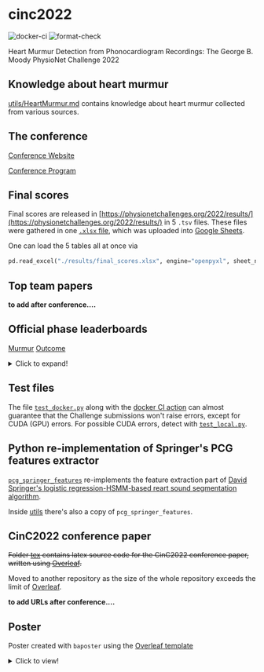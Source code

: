 # cinc2022

![docker-ci](https://github.com/wenh06/cinc2022/actions/workflows/docker-image.yml/badge.svg?branch=docker-ci)
![format-check](https://github.com/wenh06/cinc2022/actions/workflows/check-formatting.yml/badge.svg)

Heart Murmur Detection from Phonocardiogram Recordings: The George B. Moody PhysioNet Challenge 2022

## Knowledge about heart murmur

[utils/HeartMurmur.md](utils/HeartMurmur.md) contains knowledge about heart murmur collected from various sources.

## The conference

[Conference Website](https://events.tuni.fi/cinc2022/)

[Conference Program](https://cinc.org/prelim_program_2022/)

## Final scores

Final scores are released in [https://physionetchallenges.org/2022/results/](https://physionetchallenges.org/2022/results/) in 5 `.tsv` files.
These files were gathered in one [`.xlsx` file](results/final_scores.xlsx),
which was uploaded into [Google Sheets](https://docs.google.com/spreadsheets/d/17RPPzMTV9WW0QHToIvFEfhHw47LYx3LgQZxJSeDElzg/edit?usp=sharing).

One can load the 5 tables all at once via

```python
pd.read_excel("./results/final_scores.xlsx", engine="openpyxl", sheet_name=None)
```

## Top team papers

**to add after conference....**

## Official phase leaderboards

[Murmur](https://docs.google.com/spreadsheets/u/0/d/e/2PACX-1vRNBATogMRsfio3938bU4r6fcAad85jNzTbSRtRhQ74xHw9shuYoP4uxkK6uKV1zw8CKjPC3AMm33qn/pubhtml/sheet?headers=false&gid=0)
[Outcome](https://docs.google.com/spreadsheets/u/0/d/e/2PACX-1vRNBATogMRsfio3938bU4r6fcAad85jNzTbSRtRhQ74xHw9shuYoP4uxkK6uKV1zw8CKjPC3AMm33qn/pubhtml/sheet?headers=false&gid=1883863848)

<details>
<summary>Click to expand!</summary>

The leaderboards can be loaded via

```python
# beautifulsoup4 and html5lib required
import pandas as pd

outcome_url = "https://docs.google.com/spreadsheets/u/0/d/e/2PACX-1vRNBATogMRsfio3938bU4r6fcAad85jNzTbSRtRhQ74xHw9shuYoP4uxkK6uKV1zw8CKjPC3AMm33qn/pubhtml/sheet?headers=false&gid=1883863848"
murmur_url = "https://docs.google.com/spreadsheets/u/0/d/e/2PACX-1vRNBATogMRsfio3938bU4r6fcAad85jNzTbSRtRhQ74xHw9shuYoP4uxkK6uKV1zw8CKjPC3AMm33qn/pubhtml/sheet?headers=false&gid=0"

df_outcome = pd.read_html(outcome_url, flavor="bs4", header=[1], index_col=[0])[0].reset_index(drop=True).dropna()
df_outcome.Rank = df_outcome.Rank.astype(int)
# df_outcome.set_index("Rank", inplace=True)  # Rank has duplicates
df_murmur = pd.read_html(murmur_url, flavor="bs4", header=[1], index_col=[0])[0].reset_index(drop=True).dropna()
df_murmur.Rank = df_murmur.Rank.astype(int)
# df_murmur.set_index("Rank", inplace=True)  # Rank has duplicates
```

pattern for the content of email announcing the submission scores:

```python
from string import punctuation

team_name_pattern = f"""[\\w\\s{punctuation}]+"""
email_pattern = (
    f"""We processed an entry from Team (?P<team_name>{team_name_pattern}) """
    """for the Official phase of the George B\\. Moody PhysioNet Challenge 2022\\. """
    """This entry was submitted on (?P<submission_time>[\\d]{1,2}/[\\d]{1,2}/2022 [\\d]{1,2}:[\\d]{1,2}:[\\d]{1,2} ET) """
    f"""with ID (?P<submission_id>{team_name_pattern}_[\\d]{{1,5}}_[\\d]{{1,3}})\\.[\\n]+"""
    """We successfully evaluated your entry, which received the score (?P<outcome_cost>[\\d\\.]+) and """
    """(?P<murmur_weighted_accuracy>[\\d\\.]+) using the Challenge evaluation metric on the validation set\\. """
    """This entry was your team's (?P<submission_number>[\\d]{1,2})/10 entry for the Official phase\\."""
)
# usage:
# list(re.finditer(email_pattern, email_content))[0].groupdict()
```

</details>

## Test files

The file [`test_docker.py`](test_docker.py) along with the [docker CI action](.github/workflows/docker-image.yml) can almost guarantee that the Challenge submissions won't raise errors, except for CUDA (GPU) errors. For possible CUDA errors, detect with [`test_local.py`](test_local.py).

## Python re-implementation of Springer's PCG features extractor

[`pcg_springer_features`](https://github.com/DeepPSP/pcg_springer_features) re-implements the feature extraction part of [David Springer's logistic regression-HSMM-based reart sound segmentation algorithm](https://physionet.org/content/hss/1.0/).

Inside [utils](utils) there's also a copy of `pcg_springer_features`.

## CinC2022 conference paper

~~Folder [tex](tex) contains latex source code for the CinC2022 conference paper, written using [Overleaf](https://www.overleaf.com/).~~

Moved to another repository as the size of the whole repository exceeds the limit of [Overleaf](https://www.overleaf.com/).

**to add URLs after conference....**

## Poster

Poster created with `baposter` using the [Overleaf template](https://www.overleaf.com/latex/examples/poster-for-conference-niweek-2014-example/pzbtqgpvdbfh#.V7xgS02LRaQ)

<details>
<summary>Click to view!</summary>

<img src="/images/cinc2022_poster.svg" alt="poster" width="900"/>

</details>
